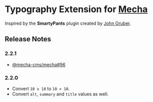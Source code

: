 Typography Extension for [Mecha](https://github.com/mecha-cms/mecha)
====================================================================

Inspired by the **SmartyPants** plugin created by [John Gruber](http://daringfireball.net/projects/smartypants "John Gruber’s Website").

Release Notes
-------------

### 2.2.1

 - [@mecha-cms/mecha#96](https://github.com/mecha-cms/mecha/issues/96)

### 2.2.0

 - Convert `10 x 10` to `10 × 10`.
 - Convert `alt`, `summary` and `title` values as well.